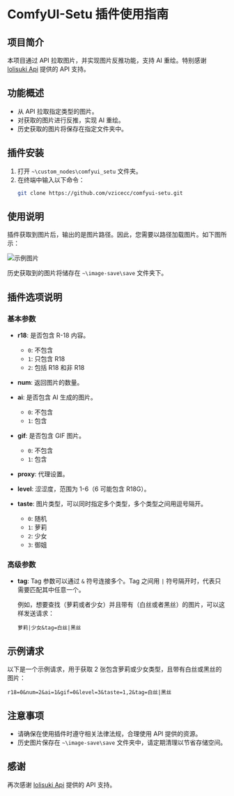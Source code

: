 # ComfyUI-Setu 插件使用指南

## 项目简介
本项目通过 API 拉取图片，并实现图片反推功能，支持 AI 重绘。特别感谢 [lolisuki Api](https://lolisuki.cn/) 提供的 API 支持。

## 功能概述
- 从 API 拉取指定类型的图片。
- 对获取的图片进行反推，实现 AI 重绘。
- 历史获取的图片将保存在指定文件夹中。

## 插件安装
1. 打开 `~\custom_nodes\comfyui_setu` 文件夹。
2. 在终端中输入以下命令：
   ```bash
   git clone https://github.com/vzicecc/comfyui-setu.git
   ```

## 使用说明
插件获取到图片后，输出的是图片路径。因此，您需要以路径加载图片。如下图所示：

![示例图片](https://github.com/user-attachments/assets/1d18097d-7f5b-4917-8836-ff051c41f850)

历史获取到的图片将储存在 `~\image-save\save` 文件夹下。

## 插件选项说明

### 基本参数
- **r18**: 是否包含 R-18 内容。
  - `0`: 不包含
  - `1`: 只包含 R18
  - `2`: 包括 R18 和非 R18

- **num**: 返回图片的数量。

- **ai**: 是否包含 AI 生成的图片。
  - `0`: 不包含
  - `1`: 包含

- **gif**: 是否包含 GIF 图片。
  - `0`: 不包含
  - `1`: 包含

- **proxy**: 代理设置。

- **level**: 涩涩度，范围为 1-6（6 可能包含 R18G）。

- **taste**: 图片类型，可以同时指定多个类型，多个类型之间用逗号隔开。
  - `0`: 随机
  - `1`: 萝莉
  - `2`: 少女
  - `3`: 御姐

### 高级参数
- **tag**: Tag 参数可以通过 `&` 符号连接多个。Tag 之间用 `|` 符号隔开时，代表只需要匹配其中任意一个。

  例如，想要查找（萝莉或者少女）并且带有（白丝或者黑丝）的图片，可以这样发送请求：
  ```
  萝莉|少女&tag=白丝|黑丝
  ```

## 示例请求
以下是一个示例请求，用于获取 2 张包含萝莉或少女类型，且带有白丝或黑丝的图片：
```
r18=0&num=2&ai=1&gif=0&level=3&taste=1,2&tag=白丝|黑丝
```

## 注意事项
- 请确保在使用插件时遵守相关法律法规，合理使用 API 提供的资源。
- 历史图片保存在 `~\image-save\save` 文件夹中，请定期清理以节省存储空间。

## 感谢
再次感谢 [lolisuki Api](https://lolisuki.cn/) 提供的 API 支持。
```